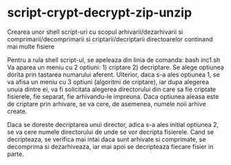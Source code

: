 # script-crypt-decrypt-zip-unzip
Crearea unor shell script-uri cu scopul arhivarii/dezarhivarii si comprimarii/decomprimarii si criptarii/decriptarii directoarelor continand mai multe fisiere

Pentru a rula shell script-ul, se apeleaza din linia de comanda:
  bash inc1.sh
Va aparea un meniu cu 2 optiuni: 1) criptare 2) decriptare. Se alege optiunea dorita prin tastarea numarului aferent.
Ulterior, daca s-a ales optiunea 1, se va afisa un meniu cu 3 optiuni (algoritmi de criptare), iar dupa alegerea unuia dintre ei, va fi solicitata alegerea directorului din care sa fie criptate fisierele, fie separat, fie arhivandu-le impreuna. Daca optiunea aleasa este de criptare prin arhivare, se va cere, de asemenea, numele noii arhive create.

Daca se doreste decriptarea unui director, adica s-a ales initial optiunea 2, se va cere numele directorului de unde se vor decripta fisierele. Cand se decripteaza, se verifica mai intai daca sunt arhivate si comprimate, se decomprima si dezarhiveaza, iar mai apoi se decripteaza fiecare fisier in parte.
